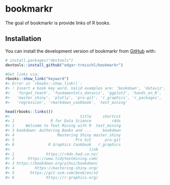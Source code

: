 
<!-- README.md is generated from README.Rmd. Please edit that file -->

# bookmarkr

<!-- badges: start -->
<!-- badges: end -->

The goal of bookmarkr is provide links of R books.

## Installation

You can install the development version of bookmarkr from
[GitHub](https://github.com/) with:

``` r
# install.packages("devtools")
devtools::install_github("edgar-treischl/bookmarkr")
```

``` r
#Get links via: 
rbooks::show_link("keyword")
#> Error in `rbooks::show_link()`:
#> ! Insert a book key word. Valid examples are: 'bookdown', 'dataviz',
#>   'forgot_teach', 'fundamentals_dataviz', 'ggplot2', 'hands_on_R',
#>   'master_shiny', 'plotly', 'pro-git', 'r_graphics', 'r_packages', 'r4ds',
#>   'regression', 'rmarkdown_cookbook', 'text_mining'
```

``` r
head(rbooks::links())
#>                               title     shortcut
#> 1                R for Data Science         r4ds
#> 2     Welcome to Text Mining with R  text_mining
#> 3 bookdown: Authoring Books and ...     bookdown
#> 4                   Mastering Shiny master_shiny
#> 5                           Pro Git      pro-git
#> 6               R Graphics Cookbook   r_graphics
#>                                   link
#> 1              https://r4ds.had.co.nz/
#> 2      https://www.tidytextmining.com/
#> 3 https://bookdown.org/yihui/bookdown/
#> 4         https://mastering-shiny.org/
#> 5       https://git-scm.com/book/en/v2
#> 6              https://r-graphics.org/
```
